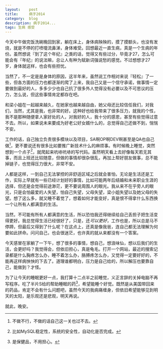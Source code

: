 ```yaml
---
layout:    post
title:     病于2014
category:  blog
description: 病于2014...
tags: 生病 感受
---
```

今天中午做完饭洗碗晚回到家，躺在床上，身体病殃殃的，摸了摸额头，也没有发烧，就是不停的打喷嚏流鼻涕，身体难受。回想最近一直生病，真是一个生病的年份。虽然想说『到了这个年纪』之类的话，觉得又有些过分，毕竟才27，怎么可能会有『年纪』的说法嘛，总让人有种为赋新词强说愁的感觉。不过想想才27岁，身体就这样，也会有些担忧。

当然了，不一定是是身体的原因，这半年来，虽然说工作相对来说『轻松』了一些，但各方面的压力也都逐渐的爬了上来，我自己又是一个信守承诺，做事情一定要做到最好的人，多多少少也自己抗了很多外人觉得没有必要以及不可思议的压力，怎么说，但这些事情肯定都存在吧。

和梁小姐在一起越来越久，在她家也越来越自由，她父母还比较信任我们，对我们，当然，尤其是我，也非常的好。这种好也给我带来了很多压力，就我的个性，我不是那种随便拿人家好处的人，对我好的人，我十分的感恩，甚至有些觉得过意不去。所以，如果说未来要成为好老公好女婿什么的，总觉得自己还做不到，惴惴不安。

工作的话，自己独立负责很多模块以及项目，SA啊OP啊DEV啊甚至是QA也自己做[^1]，更不要说还有很多比如要推广新技术什么的麻烦事。有时候晚上睡觉，突然想到一个点子[^2]，就爬起来吭哧吭哧的写代码。虽然明天看上去好像每天若无其事，而且上班还比较随意，但做的事情却很杂很乱，再加上帮好朋友做事，总不能掉链子，也觉得压力很大，非常不安。

[^1]: 不做不行，不做的话自己这一关也过不去。

[^2]: 比如MySQL稳定性，系统的安全性，自动化是否完成。

人都是这样，一到自己无法掌控的非舒适区域之后就会害怕，无论是生活还是工作，实际上早就有一些已经计划好的事情，比如可能两年后结婚和未来职业生涯的选择，但还是会觉得前途渺茫，更不要说周围人的眼光。我从来不在乎旁人的眼光，只是会怕最爱的人失望，怕自己失望，父母失望，梁小姐失望以及她父母的失望。想了这么多，就又睡不着觉了，想着如何才能变好，真是恨不得拿什么东西换一个让所有人都满意的生活。

当然，不可能有所有人都满意的生活，所以恐怕我还得继续给自己丢担子把生活变得更好。我总觉得生活已经很好了，只是，还*可以更好*，工作也是，所以总是马不停蹄，但最后又得到了什么呢？在这点上，还真是像我爸，连自己都无法理解为何要如此拼命。问问自己，也会很迷茫，也许真的就从来都没有一个答案。

今天感冒在家躺了一下午，想了很多的事情，想自己，想浪味仙，想以后我们的生活，会更好吗？我觉得会，但依旧担心，真是龟毛。打开一个网站，最近的搜索记录都是什么胸疼怎么办，睡不着怎么办，胳膊疼怎么办，又觉得一定要好好的，不能再这样病怏怏的下去了。道理谁都明白，压力是自己给的，所以解压也要靠自己，能做到？才怪。

为了让今天的睡眠更好一点，我打算十二点半之前睡觉，义正言辞的关掉电脑不再写程序。吃了半片S给的帮助睡眠的药[^3]，希望能睡个好觉。既然是从美国带回来的药品，肯定不会有什么问题吧，虽然今天的我病痛缠身，但依旧希望能够见到明天的太阳，是乐观还是悲观，明天再说。

[^3]: 是保健品，不用担心。

就此，晚安。
